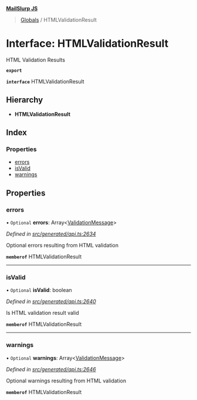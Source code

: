 **[MailSlurp JS](../README.md)**

> [Globals](../README.md) / HTMLValidationResult

# Interface: HTMLValidationResult

HTML Validation Results

**`export`** 

**`interface`** HTMLValidationResult

## Hierarchy

* **HTMLValidationResult**

## Index

### Properties

* [errors](htmlvalidationresult.md#errors)
* [isValid](htmlvalidationresult.md#isvalid)
* [warnings](htmlvalidationresult.md#warnings)

## Properties

### errors

• `Optional` **errors**: Array\<[ValidationMessage](validationmessage.md)>

*Defined in [src/generated/api.ts:2634](https://github.com/mailslurp/mailslurp-client/blob/98c6efc/src/generated/api.ts#L2634)*

Optional errors resulting from HTML validation

**`memberof`** HTMLValidationResult

___

### isValid

• `Optional` **isValid**: boolean

*Defined in [src/generated/api.ts:2640](https://github.com/mailslurp/mailslurp-client/blob/98c6efc/src/generated/api.ts#L2640)*

Is HTML validation result valid

**`memberof`** HTMLValidationResult

___

### warnings

• `Optional` **warnings**: Array\<[ValidationMessage](validationmessage.md)>

*Defined in [src/generated/api.ts:2646](https://github.com/mailslurp/mailslurp-client/blob/98c6efc/src/generated/api.ts#L2646)*

Optional warnings resulting from HTML validation

**`memberof`** HTMLValidationResult
